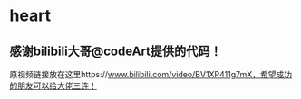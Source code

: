 # heart

## 感谢bilibili大哥@codeArt提供的代码！

原视频链接放在这里https://www.bilibili.com/video/BV1XP411g7mX，希望成功的朋友可以给大佬三连！
